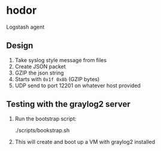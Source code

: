 hodor
=====

Logstash agent

## Design

1. Take syslog style message from files
2. Create JSON packet
3. GZIP the json string
4. Starts with `0x1f 0x8b` (GZIP bytes)
5. UDP send to port 12201 on whatever host provided

## Testing with the graylog2 server

1. Run the bootstrap script:

    ./scripts/bookstrap.sh

2. This will create and boot up a VM with graylog2 installed
